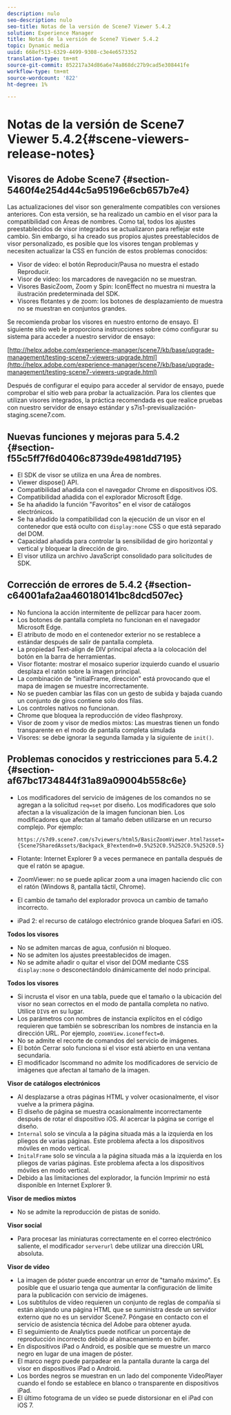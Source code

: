 ```yaml
---
description: nulo
seo-description: nulo
seo-title: Notas de la versión de Scene7 Viewer 5.4.2
solution: Experience Manager
title: Notas de la versión de Scene7 Viewer 5.4.2
topic: Dynamic media
uuid: 668ef513-6329-4499-9308-c3e4e6573352
translation-type: tm+mt
source-git-commit: 852217a34d86a6e74a868dc27b9cad5e308441fe
workflow-type: tm+mt
source-wordcount: '822'
ht-degree: 1%

---
```



# Notas de la versión de Scene7 Viewer 5.4.2{#scene-viewers-release-notes}

## Visores de Adobe Scene7 {#section-5460f4e254d44c5a95196e6cb657b7e4}

Las actualizaciones del visor son generalmente compatibles con versiones anteriores. Con esta versión, se ha realizado un cambio en el visor para la compatibilidad con Áreas de nombres. Como tal, todos los ajustes preestablecidos de visor integrados se actualizaron para reflejar este cambio. Sin embargo, si ha creado sus propios ajustes preestablecidos de visor personalizado, es posible que los visores tengan problemas y necesiten actualizar la CSS en función de estos problemas conocidos:

* Visor de vídeo: el botón Reproducir/Pausa no muestra el estado Reproducir.
* Visor de vídeo: los marcadores de navegación no se muestran.
* Visores BasicZoom, Zoom y Spin: IconEffect no muestra ni muestra la ilustración predeterminada del SDK.
* Visores flotantes y de zoom: los botones de desplazamiento de muestra no se muestran en conjuntos grandes.

Se recomienda probar los visores en nuestro entorno de ensayo. El siguiente sitio web le proporciona instrucciones sobre cómo configurar su sistema para acceder a nuestro servidor de ensayo:

[http://helpx.adobe.com/experience-manager/scene7/kb/base/upgrade-management/testing-scene7-viewers-upgrade.html](http://helpx.adobe.com/experience-manager/scene7/kb/base/upgrade-management/testing-scene7-viewers-upgrade.html)

Después de configurar el equipo para acceder al servidor de ensayo, puede comprobar el sitio web para probar la actualización. Para los clientes que utilizan visores integrados, la práctica recomendada es que realice pruebas con nuestro servidor de ensayo estándar y s7is1-previsualización-staging.scene7.com.

## Nuevas funciones y mejoras para 5.4.2 {#section-f55c5ff7f6d0406c8739de4981dd7195}

* El SDK de visor se utiliza en una Área de nombres.
* Viewer dispose() API.
* Compatibilidad añadida con el navegador Chrome en dispositivos iOS.
* Compatibilidad añadida con el explorador Microsoft Edge.
* Se ha añadido la función &quot;Favoritos&quot; en el visor de catálogos electrónicos.
* Se ha añadido la compatibilidad con la ejecución de un visor en el contenedor que está oculto con `display:none` CSS o que está separado del DOM.
* Capacidad añadida para controlar la sensibilidad de giro horizontal y vertical y bloquear la dirección de giro.
* El visor utiliza un archivo JavaScript consolidado para solicitudes de SDK.

## Corrección de errores de 5.4.2 {#section-c64001afa2aa460180141bc8dcd507ec}

* No funciona la acción intermitente de pellizcar para hacer zoom.
* Los botones de pantalla completa no funcionan en el navegador Microsoft Edge.
* El atributo de modo en el contenedor exterior no se restablece a estándar después de salir de pantalla completa.
* La propiedad Text-align de DIV principal afecta a la colocación del botón en la barra de herramientas.
* Visor flotante: mostrar el mosaico superior izquierdo cuando el usuario desplaza el ratón sobre la imagen principal.
* La combinación de &quot;initialFrame, dirección&quot; está provocando que el mapa de imagen se muestre incorrectamente.
* No se pueden cambiar las filas con un gesto de subida y bajada cuando un conjunto de giros contiene solo dos filas.
* Los controles nativos no funcionan.
* Chrome que bloquea la reproducción de vídeo flashproxy.
* Visor de zoom y visor de medios mixtos: Las muestras tienen un fondo transparente en el modo de pantalla completa simulada
* Visores: se debe ignorar la segunda llamada y la siguiente de `init()`.

## Problemas conocidos y restricciones para 5.4.2 {#section-af67bc1734844f31a89a09004b558c6e}

* Los modificadores del servicio de imágenes de los comandos no se agregan a la solicitud `req=set` por diseño. Los modificadores que solo afectan a la visualización de la imagen funcionan bien. Los modificadores que afectan al tamaño deben utilizarse en un recurso complejo. Por ejemplo:

   ```
   https://s7d9.scene7.com/s7viewers/html5/BasicZoomViewer.html?asset= {Scene7SharedAssets/Backpack_B?extendn=0.5%252C0.5%252C0.5%252C0.5}
   ```

* Flotante: Internet Explorer 9 a veces permanece en pantalla después de que el ratón se apague.
* ZoomViewer: no se puede aplicar zoom a una imagen haciendo clic con el ratón (Windows 8, pantalla táctil, Chrome).
* El cambio de tamaño del explorador provoca un cambio de tamaño incorrecto.
* iPad 2: el recurso de catálogo electrónico grande bloquea Safari en iOS.

**Todos los visores**

* No se admiten marcas de agua, confusión ni bloqueo.
* No se admiten los ajustes preestablecidos de imagen.
* No se admite añadir o quitar el visor del DOM mediante CSS `display:none` o desconectándolo dinámicamente del nodo principal.

**Todos los visores**

* Si incrusta el visor en una tabla, puede que el tamaño o la ubicación del visor no sean correctos en el modo de pantalla completa no nativo. Utilice `DIV`s en su lugar.
* Los parámetros con nombres de instancia explícitos en el código requieren que también se sobrescriban los nombres de instancia en la dirección URL. Por ejemplo, `zoomView.iconeffect=0`.
* No se admite el recorte de comandos del servicio de imágenes.
* El botón Cerrar solo funciona si el visor está abierto en una ventana secundaria.
* El modificador Iscommand no admite los modificadores de servicio de imágenes que afectan al tamaño de la imagen.

**Visor de catálogos electrónicos**

* Al desplazarse a otras páginas HTML y volver ocasionalmente, el visor vuelve a la primera página.
* El diseño de página se muestra ocasionalmente incorrectamente después de rotar el dispositivo iOS. Al acercar la página se corrige el diseño.
* `Internal` solo se vincula a la página situada más a la izquierda en los pliegos de varias páginas. Este problema afecta a los dispositivos móviles en modo vertical.
* `InitalFrame` solo se vincula a la página situada más a la izquierda en los pliegos de varias páginas. Este problema afecta a los dispositivos móviles en modo vertical.
* Debido a las limitaciones del explorador, la función Imprimir no está disponible en Internet Explorer 9.

**Visor de medios mixtos**

* No se admite la reproducción de pistas de sonido.

**Visor social**

* Para procesar las miniaturas correctamente en el correo electrónico saliente, el modificador `serverurl` debe utilizar una dirección URL absoluta.

**Visor de vídeo**

* La imagen de póster puede encontrar un error de &quot;tamaño máximo&quot;. Es posible que el usuario tenga que aumentar la configuración de límite para la publicación con servicio de imágenes.
* Los subtítulos de vídeo requieren un conjunto de reglas de compañía si están alojando una página HTML que se suministra desde un servidor externo que no es un servidor Scene7. Póngase en contacto con el servicio de asistencia técnica del Adobe para obtener ayuda.
* El seguimiento de Analytics puede notificar un porcentaje de reproducción incorrecto debido al almacenamiento en búfer.
* En dispositivos iPad o Android, es posible que se muestre un marco negro en lugar de una imagen de póster.
* El marco negro puede parpadear en la pantalla durante la carga del visor en dispositivos iPad o Android.
* Los bordes negros se muestran en un lado del componente VideoPlayer cuando el fondo se establece en blanco o transparente en dispositivos iPad.
* El último fotograma de un vídeo se puede distorsionar en el iPad con iOS 7.


